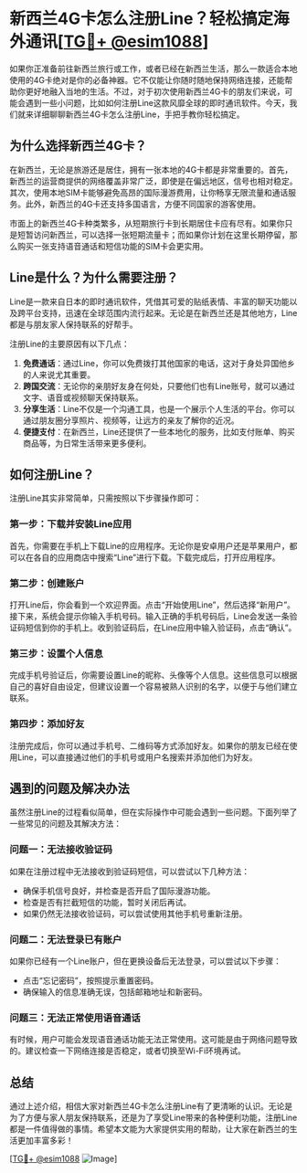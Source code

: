 # 新西兰4G卡怎么注册Line？轻松搞定海外通讯[[TG💪+ @esim1088](https://t.me/s/esim1088)]

如果你正准备前往新西兰旅行或工作，或者已经在新西兰生活，那么一款适合本地使用的4G卡绝对是你的必备神器。它不仅能让你随时随地保持网络连接，还能帮助你更好地融入当地的生活。不过，对于初次使用新西兰4G卡的朋友们来说，可能会遇到一些小问题，比如如何注册Line这款风靡全球的即时通讯软件。今天，我们就来详细聊聊新西兰4G卡怎么注册Line，手把手教你轻松搞定。

## 为什么选择新西兰4G卡？

在新西兰，无论是旅游还是居住，拥有一张本地的4G卡都是非常重要的。首先，新西兰的运营商提供的网络覆盖非常广泛，即使是在偏远地区，信号也相对稳定。其次，使用本地SIM卡能够避免高昂的国际漫游费用，让你畅享无限流量和通话服务。此外，新西兰的4G卡还支持多国语言，方便不同国家的游客使用。

市面上的新西兰4G卡种类繁多，从短期旅行卡到长期居住卡应有尽有。如果你只是短暂访问新西兰，可以选择一张短期流量卡；而如果你计划在这里长期停留，那么购买一张支持语音通话和短信功能的SIM卡会更实用。

## Line是什么？为什么需要注册？

Line是一款来自日本的即时通讯软件，凭借其可爱的贴纸表情、丰富的聊天功能以及跨平台支持，迅速在全球范围内流行起来。无论是在新西兰还是其他地方，Line都是与朋友家人保持联系的好帮手。

注册Line的主要原因有以下几点：

1. **免费通话**：通过Line，你可以免费拨打其他国家的电话，这对于身处异国他乡的人来说尤其重要。
2. **跨国交流**：无论你的亲朋好友身在何处，只要他们也有Line账号，就可以通过文字、语音或视频聊天保持联系。
3. **分享生活**：Line不仅是一个沟通工具，也是一个展示个人生活的平台。你可以通过朋友圈分享照片、视频等，让远方的亲友了解你的近况。
4. **便捷支付**：在新西兰，Line还提供了一些本地化的服务，比如支付账单、购买商品等，为日常生活带来更多便利。

## 如何注册Line？

注册Line其实非常简单，只需按照以下步骤操作即可：

### 第一步：下载并安装Line应用

首先，你需要在手机上下载Line的应用程序。无论你是安卓用户还是苹果用户，都可以在各自的应用商店中搜索“Line”进行下载。下载完成后，打开应用程序。

### 第二步：创建账户

打开Line后，你会看到一个欢迎界面。点击“开始使用Line”，然后选择“新用户”。接下来，系统会提示你输入手机号码。输入正确的手机号码后，Line会发送一条验证码短信到你的手机上。收到验证码后，在Line应用中输入验证码，点击“确认”。

### 第三步：设置个人信息

完成手机号验证后，你需要设置Line的昵称、头像等个人信息。这些信息可以根据自己的喜好自由设定，但建议设置一个容易被熟人识别的名字，以便于与他们建立联系。

### 第四步：添加好友

注册完成后，你可以通过手机号、二维码等方式添加好友。如果你的朋友已经在使用Line，可以直接通过他们的手机号或用户名搜索并添加他们为好友。

## 遇到的问题及解决办法

虽然注册Line的过程看似简单，但在实际操作中可能会遇到一些问题。下面列举了一些常见的问题及其解决方法：

### 问题一：无法接收验证码

如果在注册过程中无法接收到验证码短信，可以尝试以下几种方法：
- 确保手机信号良好，并检查是否开启了国际漫游功能。
- 检查是否有拦截短信的功能，暂时关闭后再试。
- 如果仍然无法接收验证码，可以尝试使用其他手机号重新注册。

### 问题二：无法登录已有账户

如果你已经有一个Line账户，但在更换设备后无法登录，可以尝试以下步骤：
- 点击“忘记密码”，按照提示重置密码。
- 确保输入的信息准确无误，包括邮箱地址和新密码。

### 问题三：无法正常使用语音通话

有时候，用户可能会发现语音通话功能无法正常使用。这可能是由于网络问题导致的。建议检查一下网络连接是否稳定，或者切换至Wi-Fi环境再试。

## 总结

通过上述介绍，相信大家对新西兰4G卡怎么注册Line有了更清晰的认识。无论是为了方便与家人朋友保持联系，还是为了享受Line带来的各种便利功能，注册Line都是一件值得做的事情。希望本文能为大家提供实用的帮助，让大家在新西兰的生活更加丰富多彩！

[[TG💪+ @esim1088](https://t.me/s/esim1088) ![Image](https://i.postimg.cc/4NQfJmqS/Snipaste-2025-05-13-00-14-12.png)]